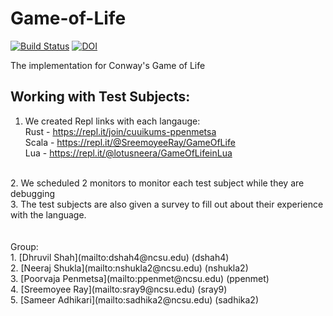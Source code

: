 # Game-of-Life
[![Build Status](https://travis-ci.com/dhruvil009/Game-of-Life.svg?branch=master)](https://travis-ci.com/dhruvil009/Game-of-Life)
[![DOI](https://zenodo.org/badge/DOI/10.5281/zenodo.3996699.svg)](https://doi.org/10.5281/zenodo.3996699)

The implementation for Conway's Game of Life
</br>
## Working with Test Subjects:
1. We created Repl links with each langauge: </br>
Rust - https://repl.it/join/cuuikums-ppenmetsa </br>
Scala -  https://repl.it/@SreemoyeeRay/GameOfLife </br>
Lua - https://repl.it/@lotusneera/GameOfLifeinLua
</br>
2. We scheduled 2 monitors to monitor each test subject while they are debugging
</br>
3. The test subjects are also given a survey to fill out about their experience with the language.
</br>
</br>
</br>
Group: <br>
1. [Dhruvil Shah](mailto:dshah4@ncsu.edu) (dshah4)<br>
2. [Neeraj Shukla](mailto:nshukla2@ncsu.edu) (nshukla2)<br>
3. [Poorvaja Penmetsa](mailto:ppenmet@ncsu.edu) (ppenmet)<br>
4. [Sreemoyee Ray](mailto:sray9@ncsu.edu) (sray9)<br>
5. [Sameer Adhikari](mailto:sadhika2@ncsu.edu) (sadhika2)<br>
